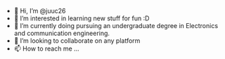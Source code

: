 - 👋 Hi, I’m @juuc26
- 👀 I’m interested in learning new stuff for fun :D
- 🌱 I’m currently doing pursuing an undergraduate degree in Electronics and communication engineering.  
- 💞️ I’m looking to collaborate on any platform
- 📫 How to reach me ...

<!---
juuc26/juuc26 is a ✨ special ✨ repository because its `README.md` (this file) appears on your GitHub profile.
You can click the Preview link to take a look at your changes.
--->
